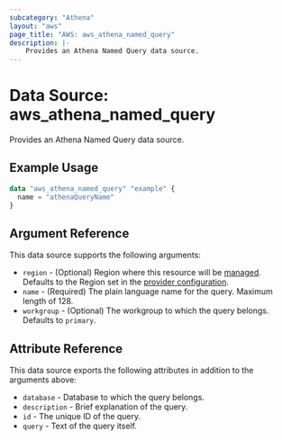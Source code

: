 ```yaml
---
subcategory: "Athena"
layout: "aws"
page_title: "AWS: aws_athena_named_query"
description: |-
    Provides an Athena Named Query data source.
---
```


# Data Source: aws_athena_named_query

Provides an Athena Named Query data source.

## Example Usage

```terraform
data "aws_athena_named_query" "example" {
  name = "athenaQueryName"
}
```

## Argument Reference

This data source supports the following arguments:

* `region` - (Optional) Region where this resource will be [managed](https://docs.aws.amazon.com/general/latest/gr/rande.html#regional-endpoints). Defaults to the Region set in the [provider configuration](https://registry.terraform.io/providers/hashicorp/aws/latest/docs#aws-configuration-reference).
* `name` - (Required) The plain language name for the query. Maximum length of 128.
* `workgroup` - (Optional) The workgroup to which the query belongs. Defaults to `primary`.

## Attribute Reference

This data source exports the following attributes in addition to the arguments above:

* `database` - Database to which the query belongs.
* `description` - Brief explanation of the query.
* `id` - The unique ID of the query.
* `query` - Text of the query itself.
